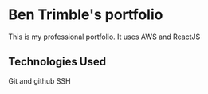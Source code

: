 # Ben Trimble's portfolio

This is my professional portfolio.  It uses AWS and ReactJS

## Technologies Used

Git and github
SSH
